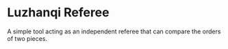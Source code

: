 # Luzhanqi Referee

A simple tool acting as an independent referee that can compare the orders of two pieces.
